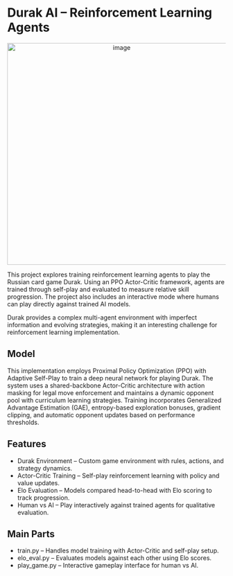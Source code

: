 # Durak AI – Reinforcement Learning Agents
<p align="center">
<img width="512" height="512" alt="image" src="https://github.com/user-attachments/assets/25918a23-ef1b-46d5-b105-33b39920d5eb" />
</p>


This project explores training reinforcement learning agents to play the Russian card game Durak. Using an PPO Actor-Critic framework, agents are trained through self-play and evaluated to measure relative skill progression. The project also includes an interactive mode where humans can play directly against trained AI models.

Durak provides a complex multi-agent environment with imperfect information and evolving strategies, making it an interesting challenge for reinforcement learning implementation.

## Model
This implementation employs Proximal Policy Optimization (PPO) with Adaptive Self-Play to train a deep neural network for playing Durak. The system uses a shared-backbone Actor-Critic architecture with action masking for legal move enforcement and maintains a dynamic opponent pool with curriculum learning strategies. Training incorporates Generalized Advantage Estimation (GAE), entropy-based exploration bonuses, gradient clipping, and automatic opponent updates based on performance thresholds. 

## Features
* Durak Environment – Custom game environment with rules, actions, and strategy dynamics.
* Actor-Critic Training – Self-play reinforcement learning with policy and value updates.
* Elo Evaluation – Models compared head-to-head with Elo scoring to track progression.
* Human vs AI – Play interactively against trained agents for qualitative evaluation.

## Main Parts
* train.py – Handles model training with Actor-Critic and self-play setup.
* elo_eval.py – Evaluates models against each other using Elo scores.
* play_game.py – Interactive gameplay interface for human vs AI.

